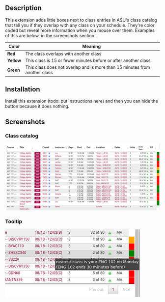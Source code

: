 ## Description
This extension adds little boxes next to class entries in ASU's class catalog that
tell you if they overlap with any class on your schedule. They're color coded but
reveal more information when you mouse over them. Examples of this are below,
in the screenshots section.

| Color      | Meaning
|------------|------------------------------------
| **Red**    | The class overlaps with another class
| **Yellow** | This class is 15 or fewer  minutes before or after another class
| **Green**  | This class does not overlap and is more than 15 minutes from another class

## Installation 
Install this extension (todo: put instructions here) and then you can hide the
button because it does nothing.

## Screenshots

### Class catalog
![](/screens/main.png?raw=true)

### Tooltip
![](/screens/greentooltip.jpg?raw=true)
